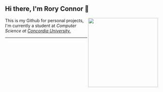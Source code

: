 ## Hi there, I'm Rory Connor 👋

<img align='right' src="https://i.giphy.com/media/v1.Y2lkPTc5MGI3NjExYzhnajM3cG1lYmR2dTFqdngzYTFvNmh3N29xcTJsOHBodDFrYmYzNSZlcD12MV9pbnRlcm5hbF9naWZfYnlfaWQmY3Q9Zw/UKm1AF0UrCkb6/giphy.gif" width="230">

<p>This is my Github for personal projects, I'm currently a student at <em>Computer Science at <a href="https://www.concordia.ca">Concordia University.</a></em></p>


---
